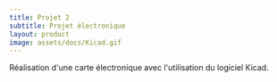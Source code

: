 ```yaml
---
title: Projet 2
subtitle: Projet électronique
layout: product
image: assets/docs/Kicad.gif
---
```


Réalisation d'une carte électronique avec l'utilisation du logiciel Kicad.
